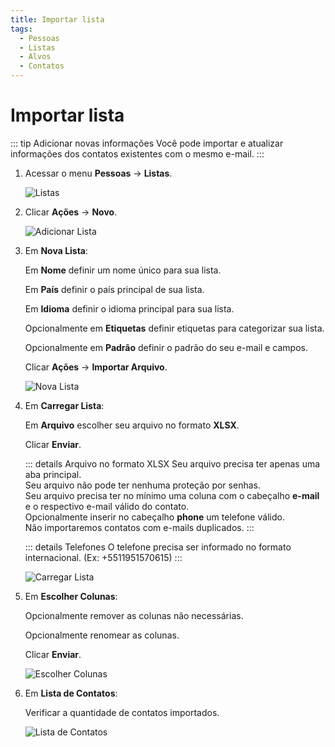 ```yaml
---
title: Importar lista
tags:
  - Pessoas
  - Listas
  - Alvos
  - Contatos
---
```

# Importar lista

::: tip Adicionar novas informações
Você pode importar e atualizar informações dos contatos existentes com o mesmo e-mail.
:::

1. Acessar o menu **Pessoas** -> **Listas**.

   ![Listas](https://cdn.phishx.io/phishx-docs/images/phishx_lists_people_01.webp)

2. Clicar **Ações** -> **Novo**.

   ![Adicionar Lista](https://cdn.phishx.io/phishx-docs/images/phishx_lists_people_new_01.webp)

3. Em **Nova Lista**:

   Em **Nome** definir um nome único para sua lista.

   Em **País** definir o país principal de sua lista.

   Em **Idioma** definir o idioma principal para sua lista.

   Opcionalmente em **Etiquetas** definir etiquetas para categorizar sua lista.

   Opcionalmente em **Padrão** definir o padrão do seu e-mail e campos.

   Clicar **Ações** -> **Importar Arquivo**.

   ![Nova Lista](https://cdn.phishx.io/phishx-docs/images/phishx_lists_people_new_02.webp)

4. Em **Carregar Lista**:

   Em **Arquivo** escolher seu arquivo no formato **XLSX**.

   Clicar **Enviar**.

   ::: details Arquivo no formato XLSX
   Seu arquivo precisa ter apenas uma aba principal.<br>
   Seu arquivo não pode ter nenhuma proteção por senhas.<br>
   Seu arquivo precisa ter no mínimo uma coluna com o cabeçalho **e-mail** e o respectivo e-mail válido do contato.<br>
   Opcionalmente inserir no cabeçalho **phone** um telefone válido.<br>
   Não importaremos contatos com e-mails duplicados.
   :::

   ::: details Telefones
   O telefone precisa ser informado no formato internacional. (Ex: +5511951570615)
   :::

   ![Carregar Lista](https://cdn.phishx.io/phishx-docs/images/phishx_lists_people_new_03.webp)

5. Em **Escolher Colunas**:

   Opcionalmente remover as colunas não necessárias.

   Opcionalmente renomear as colunas.

   Clicar **Enviar**.

   ![Escolher Colunas](https://cdn.phishx.io/phishx-docs/images/phishx_lists_people_new_04.webp)

6. Em **Lista de Contatos**:

   Verificar a quantidade de contatos importados.

   ![Lista de Contatos](https://cdn.phishx.io/phishx-docs/images/phishx_lists_people_new_05.webp)

